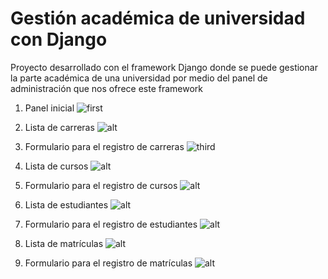 # Gestión académica de universidad con Django

Proyecto desarrollado con el framework Django donde se puede gestionar la parte académica de una universidad por medio del panel de administración que nos ofrece este framework 

1. Panel inicial
![first](https://link)

2. Lista de carreras
![alt](https://link)

3. Formulario para el registro de carreras
![third](https://link)

4. Lista de cursos
![alt](https://link)

5. Formulario para el registro de cursos
![alt](https://link)

6. Lista de estudiantes
![alt](https://link)

7. Formulario para el registro de estudiantes
![alt](https://link)

8. Lista de matrículas
![alt](https://link)

9. Formulario para el registro de matrículas
![alt](https://link)